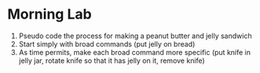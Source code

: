 # Morning Lab

1. Pseudo code the process for making a peanut butter and jelly sandwich
1. Start simply with broad commands (put jelly on bread)
1. As time permits, make each broad command more specific (put knife in jelly jar, rotate knife so that it has jelly on it, remove knife)
